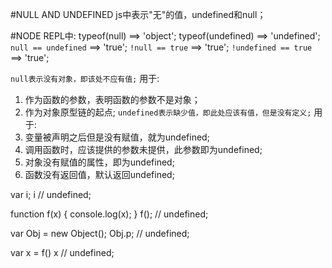 #NULL AND UNDEFINED
js中表示"无"的值，undefined和null；

#NODE REPL中:
typeof(null) ==> 'object';
typeof(undefined) ==> 'undefined';
`null == undefined` ==> 'true';
`!null == true` ==> 'true';
`!undefined == true` ==> 'true';

`null表示没有对象，即该处不应有值;`
用于: 
1. 作为函数的参数，表明函数的参数不是对象；
2. 作为对象原型链的起点;
`undefined表示缺少值，即此处应该有值，但是没有定义;`
用于:
1. 变量被声明之后但是没有赋值，就为undefined;
2. 调用函数时，应该提供的参数未提供，此参数即为undefined;
3. 对象没有赋值的属性，即为undefined;
4. 函数没有返回值，默认返回undefined;

var i;
i // undefined;

function f(x) { console.log(x); } 
f();
// undefined;

var Obj = new Object();
Obj.p;
// undefined;

var x = f()
x
// undefined;
